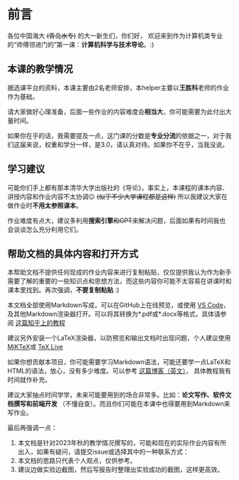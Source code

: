 # 前言  

各位中国海大 ~~(青岛水专)~~ 的大一新生们，你们好，
欢迎来到作为计算机类专业的“师傅领进门的”第一课：**计算机科学与技术导论**。:\)  

<!--wsk你作业能不能布置得简单点:( -->
## 本课的教学情况  

据选课平台的资料，本课主要由2名老师安排，本helper主要以**王胜科**老师的作业作为基础。  

请大家做好心理准备，后面一些作业的内容难度会**相当大**，你可能需要为此付出大量时间。  

如果你在乎的话，我需要提及一点，这门课的分数是**专业分流**的依据之一，对于我们这届来说，权重和学分一样，是3.0，请认真对待。如果你不在乎，当我没说。  

## 学习建议

可能你们手上都有那本清华大学出版社的《导论》，事实上，本课程的课本内容、讲授内容和作业内容不太协调😐 ~~(似乎不少大学课程都是这样)~~ 所以我建议大家在做作业时**不用太参照课本**。
<!--我甚至还建议你逃课，签到叫舍友帮签-->
作业难度有点大，建议多利用**搜索引擎**~~和GPT~~来解决问题，后面如果有时间我也会谈谈怎么充分利用它们。

## 帮助文档的具体内容和打开方式

本帮助文档不提供任何现成的作业内容来进行复制粘贴，仅仅提供我认为作为新手需要了解的重要的一些知识点和思想方法，而这些内容你可能不太容易在讲课时和课本里找到。再次强调，**不要复制粘贴** :\)  

本文档全部使用Markdown写成，可以在GitHub上在线预览，或使用
[VS Code](https://code.visualstudio.com/)，
及其他Markdown渲染器打开。可以将其转换为*.pdf或*.docx等格式，具体请参阅
[这篇知乎上的教程](https://zhuanlan.zhihu.com/p/139140492)

建议另外安装一个LaTeX渲染器，以防预览和输出文档时出现问题，个人建议使用
[MiKTeX](https://miktex.org/)或
[TeX Live](https://tug.org/texlive/)

如果你想贡献本项目，你可能需要学习Markdown语法，可能还要学一点LaTeX和HTML的语法，放心，没有多少难度。可以参考
[这篇博客（英文）](https://ashki23.github.io/markdown-latex.html)，
具体教程我有时间就作补充。

建议大家抽点时间学学，未来可能要用到的场合非常多。比如：**论文写作、软件文档撰写和前端开发** （不懂自查）。而且你们可能在本课中也得要用到Markdown来写作业。

最后再强调一点：

1. 本文档是针对2023年秋的教学情况撰写的，可能和现在的实际作业内容有所出入，如果有疑问，请提交issue或选择其中的一种联系方式：
2. 本文档的思路只代表个人观点，仅供参考。
3. 建议边做实验边截图，然后写报告时整理出实验成功的截图，这样更高效。
